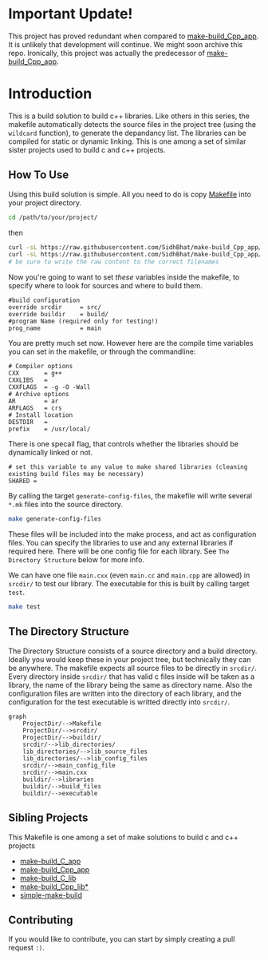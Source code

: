 # Important Update!

This project has proved redundant when compared to [make-build_Cpp_app](https://github.com/SidhBhat/make-build_Cpp_app). It is unlikely that development
will continue. We might soon archive this repo. Ironically, this project was actually the predecessor of
[make-build_Cpp_app](https://github.com/SidhBhat/make-build_Cpp_app).

# Introduction

This is a build solution to build c++ libraries. Like others in this series, the makefile automatically detects the source files in the project
tree (using the `wildcard` function), to generate the depandancy list. The libraries can be compiled for static or dynamic linking. This is one
among a set of similar sister projects used to build c and c++ projects.

## How To Use

Using this build solution is simple. All you need to do is copy [Makefile](Makefile) into your project directory.

```bash
cd /path/to/your/project/
```

then

```bash
curl -sL https://raw.githubusercontent.com/SidhBhat/make-build_Cpp_app/main/Makefile > Makefile
curl -sL https://raw.githubusercontent.com/SidhBhat/make-build_Cpp_app/main/Makefile2 > Makefile2
# be sure to write the raw content to the correct filenames
```

Now you're going to want to set _these_ variables inside the makefile, to specify where to look for sources and where to build them.

```make
#build configuration
override srcdir     = src/
override buildir    = build/
#program Name (required only for testing!)
prog_name           = main
```

You are pretty much set now. However here are the compile time variables you can set in the makefile, or through the commandline:

```make
# Compiler options
CXX       = g++
CXXLIBS   =
CXXFLAGS  = -g -O -Wall
# Archive options
AR        = ar
ARFLAGS   = crs
# Install location
DESTDIR   =
prefix    = /usr/local/
```

There is one specail flag, that controls whether the libraries should be dynamically linked or not.

```make
# set this variable to any value to make shared libraries (cleaning existing build files may be necessary)
SHARED =
```

By calling the target `generate-config-files`, the makefile will write several `*.mk` files into the source directory.

```bash
make generate-config-files
```

These files will be included into the make process, and act as configuration files. You can specify the libraries to use and any external
libraries if required here. There will be one config file for each library. See `The Directory Structure` below for more info.

We can have one file `main.cxx` \(even `main.cc` and `main.cpp` are allowed\) in `srcdir/` to test our library. The executable for this is built
by calling target `test`.

```bash
make test
```

## The Directory Structure

The Directory Structure consists of a source directory and a build directory. Ideally you would keep these in your project tree, but technically
they can be anywhere. The makefile expects all source files to be directly in `srcdir/`. Every directory inside `srcdir/` that has valid c files
inside will be taken as a library, the name of the library being the same as directory name. Also the configuration files are written into the
directory of each library, and the configuration for the test executable is writted directly into `srcdir/`.

<!-- Mermaid rendering of directory structure  -->
```mermaid
graph
	ProjectDir/-->Makefile
	ProjectDir/-->srcdir/
	ProjectDir/-->buildir/
	srcdir/-->lib_directories/
	lib_directories/-->lib_source_files
	lib_directories/-->lib_config_files
	srcdir/-->main_config_file
	srcdir/-->main.cxx
	buildir/-->libraries
	buildir/-->build_files
	buildir/-->executable
```

## Sibling Projects

This Makefile is one among a set of make solutions to build c and c++ projects

  - [make-build_C_app](https://github.com/SidhBhat/make-build_C_app)
  - [make-build_Cpp_app](https://github.com/SidhBhat/make-build_Cpp_app)
  - [make-build_C_lib](https://github.com/SidhBhat/make-build_C_lib)
  - [make-build_Cpp_lib\*](https://github.com/SidhBhat/make-build_C_lib)
  - [simple-make-build](https://github.com/SidhBhat/simple-make-build)

## Contributing
If you would like to contribute, you can start by simply creating a pull request `:)`.
